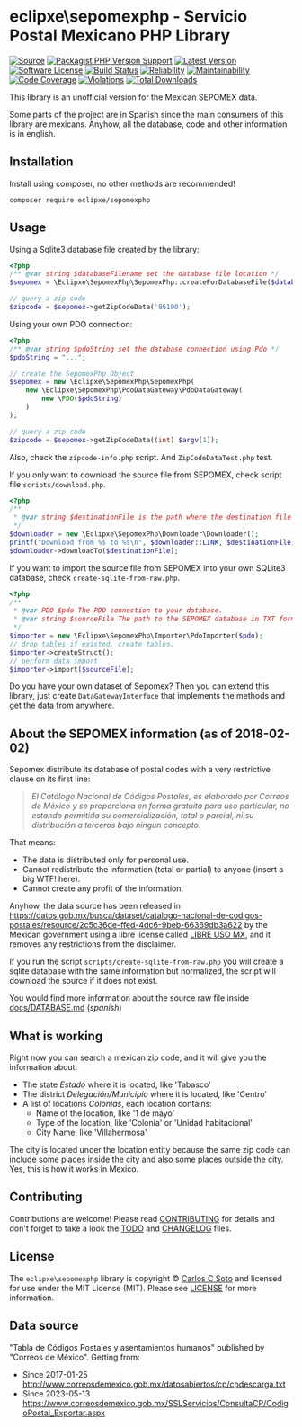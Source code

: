 # eclipxe\sepomexphp - Servicio Postal Mexicano PHP Library

[![Source][badge-source]][source]
[![Packagist PHP Version Support][badge-php-version]][php-version]
[![Latest Version][badge-release]][release]
[![Software License][badge-license]][license]
[![Build Status][badge-build]][build]
[![Reliability][badge-reliability]][reliability]
[![Maintainability][badge-maintainability]][maintainability]
[![Code Coverage][badge-coverage]][coverage]
[![Violations][badge-violations]][violations]
[![Total Downloads][badge-downloads]][downloads]

This library is an unofficial version for the Mexican SEPOMEX data.

Some parts of the project are in Spanish since the main consumers of this library are mexicans.
Anyhow, all the database, code and other information is in english.

## Installation

Install using composer, no other methods are recommended!

```
composer require eclipxe/sepomexphp
```

## Usage

Using a Sqlite3 database file created by the library:

```php
<?php
/** @var string $databaseFilename set the database file location */
$sepomex = \Eclipxe\SepomexPhp\SepomexPhp::createForDatabaseFile($databaseFilename);

// query a zip code
$zipcode = $sepomex->getZipCodeData('86100');
```

Using your own PDO connection:

```php
<?php
/** @var string $pdoString set the database connection using Pdo */
$pdoString = "...";

// create the SepomexPhp Object
$sepomex = new \Eclipxe\SepomexPhp\SepomexPhp(
    new \Eclipxe\SepomexPhp\PdoDataGateway\PdoDataGateway(
        new \PDO($pdoString)
    )
);

// query a zip code
$zipcode = $sepomex->getZipCodeData((int) $argv[1]);
```

Also, check the `zipcode-info.php` script. And `ZipCodeDataTest.php` test.

If you only want to download the source file from SEPOMEX, check script file `scripts/download.php`.

```php
<?php
/**
 * @var string $destinationFile is the path where the destination file will be located. 
 */
$downloader = new \Eclipxe\SepomexPhp\Downloader\Downloader();
printf("Download from %s to %s\n", $downloader::LINK, $destinationFile);
$downloader->downloadTo($destinationFile);
```

If you want to import the source file from SEPOMEX into your own SQLite3 database, check `create-sqlite-from-raw.php`.

```php
<?php
/**
 * @var PDO $pdo The PDO connection to your database.
 * @var string $sourceFile The path to the SEPOMEX database in TXT format. 
 */
$importer = new \Eclipxe\SepomexPhp\Importer\PdoImporter($pdo);
// drop tables if existed, create tables.
$importer->createStruct();
// perform data import
$importer->import($sourceFile);
```

Do you have your own dataset of Sepomex? Then you can extend this library,
just create `DataGatewayInterface` that implements the methods and get the data from anywhere.

## About the SEPOMEX information (as of 2018-02-02)

Sepomex distribute its database of postal codes with a very restrictive clause on its first line:

> *El Catálogo Nacional de Códigos Postales, es elaborado por Correos de México y se proporciona en forma gratuita para uso particular, 
> no estando permitida su comercialización, total o parcial, ni su distribución a terceros bajo ningún concepto.*

That means:

* The data is distributed only for personal use.
* Cannot redistribute the information (total or partial) to anyone (insert a big WTF! here).
* Cannot create any profit of the information.

Anyhow, the data source has been released in 
<https://datos.gob.mx/busca/dataset/catalogo-nacional-de-codigos-postales/resource/2c5c36de-ffed-4dc6-9beb-66369db3a622>
by the Mexican government using a libre license called [LIBRE USO MX](https://datos.gob.mx/libreusomx),
and it removes any restrictions from the disclaimer.

If you run the script `scripts/create-sqlite-from-raw.php` you will create a sqlite database
with the same information but normalized, the script will download the source if it does not exist.

You would find more information about the source raw file inside [docs/DATABASE.md](docs/DATABASE.md) (*spanish*)

## What is working

Right now you can search a mexican zip code, and it will give you the information about:

* The state *Estado* where it is located, like 'Tabasco'
* The district *Delegación/Municipio* where it is located, like 'Centro'
* A list of locations *Colonias*, each location contains:
    * Name of the location, like '1 de mayo'
    * Type of the location, like 'Colonia' or 'Unidad habitacional'
    * City Name, like 'Villahermosa'

The city is located under the location entity because the same zip code can include some places inside the city
and also some places outside the city. Yes, this is how it works in Mexico.

## Contributing

Contributions are welcome! Please read [CONTRIBUTING][] for details
and don't forget to take a look the [TODO][] and [CHANGELOG][] files.

## License

The `eclipxe\sepomexphp` library is copyright © [Carlos C Soto](https://eclipxe.com.mx/)
and licensed for use under the MIT License (MIT). Please see [LICENSE][] for more information.

## Data source

"Tabla de Códigos Postales y asentamientos humanos" published by "Correos de México".
Getting from:
- Since 2017-01-25 <http://www.correosdemexico.gob.mx/datosabiertos/cp/cpdescarga.txt>
- Since 2023-05-13 <https://www.correosdemexico.gob.mx/SSLServicios/ConsultaCP/CodigoPostal_Exportar.aspx>

[contributing]: https://github.com/eclipxe13/sepomexphp/blob/master/CONTRIBUTING.md
[changelog]: https://github.com/eclipxe13/sepomexphp/blob/master/docs/CHANGELOG.md
[todo]: https://github.com/eclipxe13/sepomexphp/blob/master/docs/TODO.md

[source]: https://github.com/eclipxe13/sepomexphp
[php-version]: https://packagist.org/packages/eclipxe/sepomexphp
[release]: https://github.com/eclipxe13/sepomexphp/releases
[license]: https://github.com/eclipxe13/sepomexphp/blob/master/LICENSE
[build]: https://github.com/eclipxe13/sepomexphp/actions/workflows/build.yml?query=branch:master
[reliability]:https://sonarcloud.io/component_measures?id=eclipxe13_sepomexphp&metric=Reliability
[maintainability]: https://sonarcloud.io/component_measures?id=eclipxe13_sepomexphp&metric=Maintainability
[coverage]: https://sonarcloud.io/component_measures?id=eclipxe13_sepomexphp&metric=Coverage
[violations]: https://sonarcloud.io/project/issues?id=eclipxe13_sepomexphp&resolved=false
[downloads]: https://packagist.org/packages/eclipxe/sepomexphp

[badge-source]: http://img.shields.io/badge/source-eclipxe13/sepomexphp-blue.svg?style=flat-square
[badge-php-version]: https://img.shields.io/packagist/php-v/eclipxe/sepomexphp?style=flat-square
[badge-release]: https://img.shields.io/github/release/eclipxe13/sepomexphp.svg?style=flat-square
[badge-license]: https://img.shields.io/github/license/eclipxe13/sepomexphp.svg?style=flat-square
[badge-build]: https://img.shields.io/github/actions/workflow/status/eclipxe13/sepomexphp/build.yml?branch=master&style=flat-square
[badge-reliability]: https://sonarcloud.io/api/project_badges/measure?project=eclipxe13_sepomexphp&metric=reliability_rating
[badge-maintainability]: https://sonarcloud.io/api/project_badges/measure?project=eclipxe13_sepomexphp&metric=sqale_rating
[badge-coverage]: https://img.shields.io/sonar/coverage/eclipxe13_sepomexphp/main?logo=sonarcloud&server=https%3A%2F%2Fsonarcloud.io
[badge-violations]: https://img.shields.io/sonar/violations/eclipxe13_sepomexphp/main?format=long&logo=sonarcloud&server=https%3A%2F%2Fsonarcloud.io
[badge-downloads]: https://img.shields.io/packagist/dt/eclipxe/sepomexphp.svg?style=flat-square
